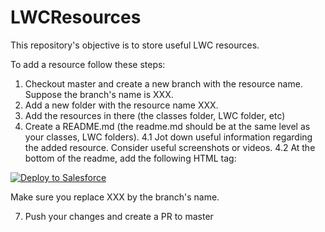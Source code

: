# LWCResources

This repository's objective is to store useful LWC resources.

To add a resource follow these steps:

1. Checkout master and create a new branch with the resource name. Suppose the branch's name is XXX.
2. Add a new folder with the resource name XXX.
3. Add the resources in there (the classes folder, LWC folder, etc)
4. Create a README.md (the readme.md should be at the same level as your classes, LWC folders).
4.1 Jot down useful information regarding the added resource. Consider useful screenshots or videos.
4.2 At the bottom of the readme, add the following HTML tag:

<a href="https://githubsfdeploy.herokuapp.com?owner=Nimacloud&repo=LWCResources&ref=XXX" rel="nofollow">
  <img alt="Deploy to Salesforce" src="https://raw.githubusercontent.com/afawcett/githubsfdeploy/master/deploy.png" style="max-width:100%;">
</a>

Make sure you replace XXX by the branch's name.

7. Push your changes and create a PR to master